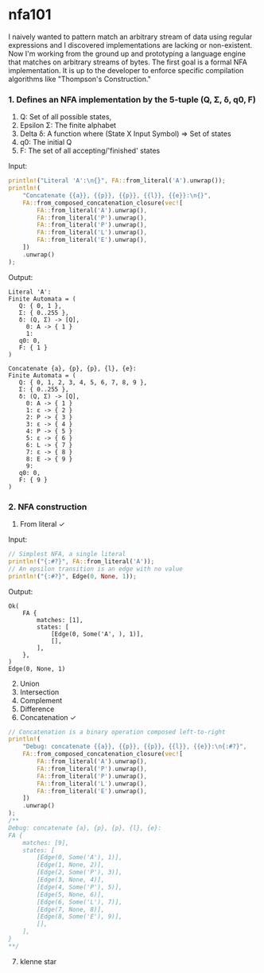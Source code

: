 # nfa101

I naively wanted to pattern match an arbitrary stream of data using regular expressions and I discovered implementations are lacking or non-existent. Now I'm working from the ground up and prototyping a language engine that matches on arbitrary streams of bytes. The first goal is a formal NFA implementation. It is up to the developer to enforce specific compilation algorithms like "Thompson's Construction."

### 1. Defines an NFA implementation by the 5-tuple (Q, Σ, δ, q0, F)

1. Q: Set of all possible states,
2. Epsilon Σ: The finite alphabet
3. Delta δ: A function where (State X Input Symbol) => Set of states
4. q0: The initial Q
5. F: The set of all accepting/'finished' states

Input:

```rust
println!("Literal 'A':\n{}", FA::from_literal('A').unwrap());
println!(
    "Concatenate {{a}}, {{p}}, {{p}}, {{l}}, {{e}}:\n{}",
    FA::from_composed_concatenation_closure(vec![
        FA::from_literal('A').unwrap(),
        FA::from_literal('P').unwrap(),
        FA::from_literal('P').unwrap(),
        FA::from_literal('L').unwrap(),
        FA::from_literal('E').unwrap(),
    ])
    .unwrap()
);
```

Output:

```
Literal 'A':
Finite Automata = (
   Q: { 0, 1 },
   Σ: { 0..255 },
   δ: (Q, Σ) -> [Q],
     0: A -> { 1 }
     1:
   q0: 0,
   F: { 1 }
)

Concatenate {a}, {p}, {p}, {l}, {e}:
Finite Automata = (
   Q: { 0, 1, 2, 3, 4, 5, 6, 7, 8, 9 },
   Σ: { 0..255 },
   δ: (Q, Σ) -> [Q],
     0: A -> { 1 }
     1: ε -> { 2 }
     2: P -> { 3 }
     3: ε -> { 4 }
     4: P -> { 5 }
     5: ε -> { 6 }
     6: L -> { 7 }
     7: ε -> { 8 }
     8: E -> { 9 }
     9:
   q0: 0,
   F: { 9 }
)
```

### 2. NFA construction

1. From literal ✓

Input:

```rust
// Simplest NFA, a single literal
println!("{:#?}", FA::from_literal('A'));
// An epsilon transition is an edge with no value
println!("{:#?}", Edge(0, None, 1));
```

Output:

```
Ok(
    FA {
        matches: [1],
        states: [
            [Edge(0, Some('A', ), 1)],
            [],
        ],
    },
)
Edge(0, None, 1)
```

2. Union
3. Intersection
4. Complement
5. Difference
6. Concatenation ✓

```rust
// Concatenation is a binary operation composed left-to-right
println!(
    "Debug: concatenate {{a}}, {{p}}, {{p}}, {{l}}, {{e}}:\n{:#?}",
    FA::from_composed_concatenation_closure(vec![
        FA::from_literal('A').unwrap(),
        FA::from_literal('P').unwrap(),
        FA::from_literal('P').unwrap(),
        FA::from_literal('L').unwrap(),
        FA::from_literal('E').unwrap(),
    ])
    .unwrap()
);
/**
Debug: concatenate {a}, {p}, {p}, {l}, {e}:
FA {
    matches: [9],
    states: [
        [Edge(0, Some('A'), 1)],
        [Edge(1, None, 2)],
        [Edge(2, Some('P'), 3)],
        [Edge(3, None, 4)],
        [Edge(4, Some('P'), 5)],
        [Edge(5, None, 6)],
        [Edge(6, Some('L'), 7)],
        [Edge(7, None, 8)],
        [Edge(8, Some('E'), 9)],
        [],
    ],
}
**/
```

7. klenne star
